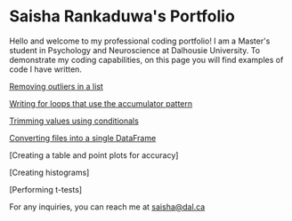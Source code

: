 # Saisha Rankaduwa's Portfolio

Hello and welcome to my professional coding portfolio! I am a Master's student in Psychology and Neuroscience at Dalhousie University. To demonstrate my coding capabilities, on this page you will find examples of code I have written.

[Removing outliers in a list](Removing_outlier_in_a_list.md)

[Writing for loops that use the accumulator pattern](accumulator_pattern.md)

[Trimming values using conditionals](trimming_values.md)

[Converting files into a single DataFrame](converting_files_into_single_dataframe.md)

[Creating a table and point plots for accuracy]

[Creating histograms]

[Performing t-tests]

For any inquiries, you can reach me at saisha@dal.ca

